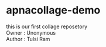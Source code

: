 # apnacollage-demo
this is our first collage reposetory
<br>
Owner : Unonymous
<br>
Author : Tulsi Ram
